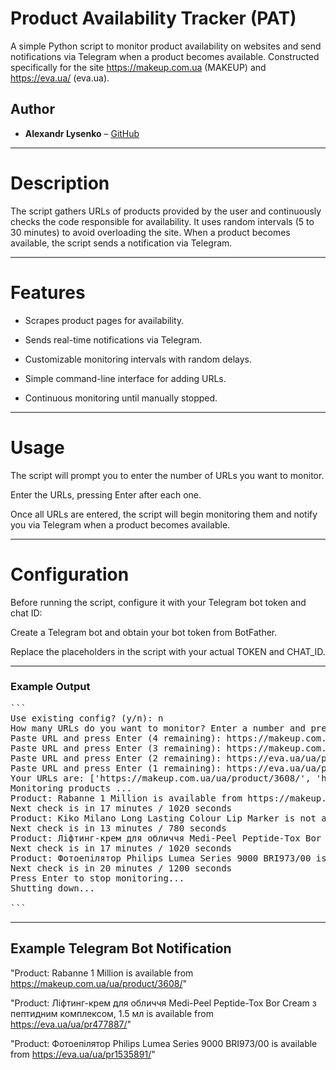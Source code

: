 # Product Availability Tracker (PAT)
A simple Python script to monitor product availability on websites and send notifications via Telegram when a product becomes available. Constructed specifically for the site https://makeup.com.ua (MAKEUP) and https://eva.ua/ (eva.ua).

## Author

- **Alexandr Lysenko** – [GitHub](https://github.com/Entire-Circus)

---

# Description
The script gathers URLs of products provided by the user and continuously checks the code responsible for availability. It uses random intervals (5 to 30 minutes) to avoid overloading the site. When a product becomes available, the script sends a notification via Telegram.

---

# Features

- Scrapes product pages for availability.

- Sends real-time notifications via Telegram.

- Customizable monitoring intervals with random delays.

- Simple command-line interface for adding URLs.

- Continuous monitoring until manually stopped.

---

# Usage

The script will prompt you to enter the number of URLs you want to monitor.

Enter the URLs, pressing Enter after each one.

Once all URLs are entered, the script will begin monitoring them and notify you via Telegram when a product becomes available.

---

# Configuration

Before running the script, configure it with your Telegram bot token and chat ID:

Create a Telegram bot and obtain your bot token from BotFather.

Replace the placeholders in the script with your actual TOKEN and CHAT_ID.

---

### Example Output
<pre>
```
Use existing config? (y/n): n
How many URLs do you want to monitor? Enter a number and press Enter: 4
Paste URL and press Enter (4 remaining): https://makeup.com.ua/ua/product/3608/
Paste URL and press Enter (3 remaining): https://makeup.com.ua/ua/product/488791/#/option/2000573/
Paste URL and press Enter (2 remaining): https://eva.ua/ua/pr477887/
Paste URL and press Enter (1 remaining): https://eva.ua/ua/pr1535891/
Your URLs are: ['https://makeup.com.ua/ua/product/3608/', 'https://makeup.com.ua/ua/product/488791/#/option/2000573/', 'https://eva.ua/ua/pr477887/', 'https://eva.ua/ua/pr1535891/']
Monitoring products ...
Product: Rabanne 1 Million is available from https://makeup.com.ua/ua/product/3608/
Next check is in 17 minutes / 1020 seconds
Product: Kiko Milano Long Lasting Colour Lip Marker is not available
Next check is in 13 minutes / 780 seconds
Product: Ліфтинг-крем для обличчя Medi-Peel Peptide-Tox Bor Cream з пептидним комплексом, 1.5 мл is available  from https://eva.ua/ua/pr477887/
Next check is in 17 minutes / 1020 seconds
Product: Фотоепілятор Philips Lumea Series 9000 BRI973/00 is available  from https://eva.ua/ua/pr1535891/
Next check is in 20 minutes / 1200 seconds
Press Enter to stop monitoring...
Shutting down...

``` </pre>

---

## Example Telegram Bot Notification

"Product: Rabanne 1 Million is available from https://makeup.com.ua/ua/product/3608/"

"Product: Ліфтинг-крем для обличчя Medi-Peel Peptide-Tox Bor Cream з пептидним комплексом, 1.5 мл is available  from https://eva.ua/ua/pr477887/"

"Product: Фотоепілятор Philips Lumea Series 9000 BRI973/00 is available  from https://eva.ua/ua/pr1535891/"
